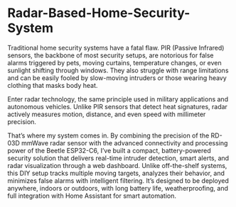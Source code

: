 # Radar-Based-Home-Security-System

Traditional home security systems have a fatal flaw. PIR (Passive Infrared) sensors, the backbone of most security setups, are notorious for false alarms triggered by pets, moving curtains, temperature changes, or even sunlight shifting through windows. They also struggle with range limitations and can be easily fooled by slow-moving intruders or those wearing heavy clothing that masks body heat.

Enter radar technology, the same principle used in military applications and autonomous vehicles. Unlike PIR sensors that detect heat signatures, radar actively measures motion, distance, and even speed with millimeter precision.

That’s where my system comes in. By combining the precision of the RD-03D mmWave radar sensor with the advanced connectivity and processing power of the Beetle ESP32-C6, I’ve built a compact, battery-powered security solution that delivers real-time intruder detection, smart alerts, and radar visualization through a web dashboard. Unlike off-the-shelf systems, this DIY setup tracks multiple moving targets, analyzes their behavior, and minimizes false alarms with intelligent filtering. It’s designed to be deployed anywhere, indoors or outdoors, with long battery life, weatherproofing, and full integration with Home Assistant for smart automation.
